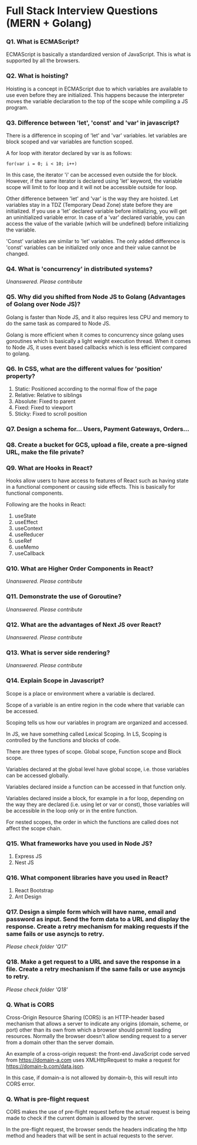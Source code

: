 # Full Stack Interview Questions (MERN + Golang)
### Q1. What is ECMAScript?
ECMAScript is basically a standardized version of JavaScript. This is what is supported by all the browsers.
### Q2. What is hoisting?
Hoisting is a concept in ECMAScript due to which variables are available to use even before they are initialized. This happens because the interpreter moves the variable declaration to the top of the scope while compiling a JS program. 
### Q3. Difference between 'let', 'const' and 'var' in javascript?
There is a difference in scoping of 'let' and 'var' variables. let variables are block scoped and var variables are function scoped. 

A for loop with iterator declared by var is as follows:

`for(var i = 0; i < 10; i++)`

In this case, the iterator 'i' can be accessed even outside the for block. However, if the same iterator is declared using 'let' keyword, the variable scope will limit to for loop and it will not be accessible outside for loop.

Other difference between 'let' and 'var' is the way they are hoisted. Let variables stay in a TDZ (Temporary Dead Zone) state before they are initialized. If you use a 'let' declared variable before initializing, you will get an uninitialized variable error. In case of a 'var' declared variable, you can access the value of the variable (which will be undefined) before initializing the variable. 

'Const' variables are similar to 'let' variables. The only added difference is 'const' variables can be initialized only once and their value cannot be changed.
### Q4. What is 'concurrency' in distributed systems?
*Unanswered. Please contribute*
### Q5. Why did you shifted from Node JS to Golang (Advantages of Golang over Node JS)?
Golang is faster than Node JS,  and it also requires less CPU and memory to do the same task as compared to Node JS. 

Golang is more efficient when it comes to concurrency since golang uses goroutines which is basically a light weight execution thread. When it comes to Node JS, it uses event based callbacks which is less efficient compared to golang.
### Q6. In CSS, what are the different values for 'position' property?
1. Static: Positioned according to the normal flow of the page
2. Relative: Relative to siblings
3. Absolute: Fixed to parent
4. Fixed: Fixed to viewport
5. Sticky: Fixed to scroll position
### Q7. Design a schema for... Users, Payment Gateways, Orders...
### Q8. Create a bucket for GCS, upload a file, create a pre-signed URL, make the file private?
### Q9. What are Hooks in React?
Hooks allow users to have access to features of React such as having state in a functional component or causing side effects. This is basically for functional components.

Following are the hooks in React:
1. useState
2. useEffect
3. useContext
4. useReducer
5. useRef
6. useMemo
7. useCallback
### Q10. What are Higher Order Components in React?
*Unanswered. Please contribute*
### Q11. Demonstrate the use of Goroutine?
*Unanswered. Please contribute*
### Q12. What are the advantages of Next JS over React?
*Unanswered. Please contribute*
### Q13. What is server side rendering? 
*Unanswered. Please contribute*
### Q14. Explain Scope in Javascript?
Scope is a place or environment where a variable is declared. 

Scope of a variable is an entire region in the code where that variable can be accessed.

Scoping tells us how our variables in program are organized and accessed.

In JS, we have something called Lexical Scoping. In LS, Scoping is controlled by the functions and blocks of code.

There are three types of scope. Global scope, Function scope and Block scope.

Variables declared at the global level have global scope, i.e. those variables can be accessed globally.

Variables declared inside a function can be accessed in that function only.

Variables declared inside a block, for example in a for loop, depending on the way they are declared (i.e. using let or var or const), those variables will be accessible in the loop only or in the entire function.

For nested scopes, the order in which the functions are called does not affect the scope chain.

### Q15. What frameworks have you used in Node JS?
1. Express JS
2. Nest JS
### Q16. What component libraries have you used in React?
1. React Bootstrap
2. Ant Design
### Q17. Design a simple form which will have name, email and password as input. Send the form data to a URL and display the response. Create a retry mechanism for making requests if the same fails or use asyncjs to retry.
*Please check folder 'Q17'*
### Q18. Make a get request to a URL and save the response in a file. Create a retry mechanism if the same fails or use asyncjs to retry.
*Please check folder 'Q18'*
### Q. What is CORS
Cross-Origin Resource Sharing (CORS) is an HTTP-header based mechanism that allows a server to indicate any origins (domain, scheme, or port) other than its own from which a browser should permit loading resources. Normally the browser doesn't allow sending request to a server from a domain other than the server domain.

An example of a cross-origin request: the front-end JavaScript code served from https://domain-a.com uses XMLHttpRequest to make a request for https://domain-b.com/data.json.

In this case, if domain-a is not allowed by domain-b, this will result into CORS error.
### Q. What is pre-flight request
CORS makes the use of pre-flight request before the actual request is being made to check if the current domain is allowed by the server. 

In the pre-flight request, the browser sends the headers indicating the http method and headers that will be sent in actual requests to the server. 
